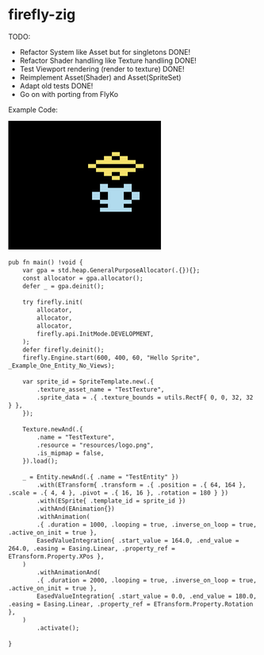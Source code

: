 # firefly-zig

TODO:

  - Refactor System like Asset but for singletons DONE!
  - Refactor Shader handling like Texture handling DONE!
  - Test Viewport rendering (render to texture) DONE!
  - Reimplement Asset(Shader) and Asset(SpriteSet)
  - Adapt old tests DONE!
  - Go on with porting from FlyKo

Example Code:

![](inari.gif)

``` zig
pub fn main() !void {
    var gpa = std.heap.GeneralPurposeAllocator(.{}){};
    const allocator = gpa.allocator();
    defer _ = gpa.deinit();

    try firefly.init(
        allocator,
        allocator,
        allocator,
        firefly.api.InitMode.DEVELOPMENT,
    );
    defer firefly.deinit();
    firefly.Engine.start(600, 400, 60, "Hello Sprite", _Example_One_Entity_No_Views);

    var sprite_id = SpriteTemplate.new(.{
        .texture_asset_name = "TestTexture",
        .sprite_data = .{ .texture_bounds = utils.RectF{ 0, 0, 32, 32 } },
    });

    Texture.newAnd(.{
        .name = "TestTexture",
        .resource = "resources/logo.png",
        .is_mipmap = false,
    }).load();

    _ = Entity.newAnd(.{ .name = "TestEntity" })
        .with(ETransform{ .transform = .{ .position = .{ 64, 164 }, .scale = .{ 4, 4 }, .pivot = .{ 16, 16 }, .rotation = 180 } })
        .with(ESprite{ .template_id = sprite_id })
        .withAnd(EAnimation{})
        .withAnimation(
        .{ .duration = 1000, .looping = true, .inverse_on_loop = true, .active_on_init = true },
        EasedValueIntegration{ .start_value = 164.0, .end_value = 264.0, .easing = Easing.Linear, .property_ref = ETransform.Property.XPos },
    )
        .withAnimationAnd(
        .{ .duration = 2000, .looping = true, .inverse_on_loop = true, .active_on_init = true },
        EasedValueIntegration{ .start_value = 0.0, .end_value = 180.0, .easing = Easing.Linear, .property_ref = ETransform.Property.Rotation },
    )
        .activate();

}
```

